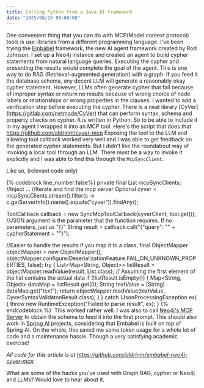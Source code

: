 ```yaml
---
title: Calling Python from a Java AI framework
date: "2025/08/15 00:00:00"
---
```



One convenient thing that you can do with MCP(Model context protocol) tools is use libraries from a different programming language. I've been trying the [Embabel](https://github.com/embabel/embabel-agent) framework, the new AI agent framework created by Rod Johnson. I set up a Neo4j instance and created an agent to build cypher statements from natural language queries. Executing the cypher and presenting the results would complete the goal of the agent. This is one way to do RAG (Retrieval-augmented generation) with a graph.
If you feed it the database schema, any decent LLM will generate a reasonably okay cypher statement. However, LLMs often generate cypher that fail because of improper syntax or return no results because of wrong choice of node labels or relationships or wrong properties in the clauses. I wanted to add a verification step before executing the cypher. There is a neat library [CyVer] (https://gitlab.com/netmode/CyVer) that can perform syntax, schema and property checks on cypher. It is written in Python. So to be able to include it in my agent I wrapped it into an MCP tool. Here's the script that does that https://github.com/aldrinm/cyver-mcp
Exposing the tool to the LLM and allowing tool callback worked very well and I was able to get feedback on the generated cypher statements. But I didn't like the roundabout way of invoking a local tool through an LLM. There must be a way to invoke it explicitly and I was able to find this through the `McpSyncClient`.

Like so, (relevant code only)

{% codeblock line_number:false%}
private final List<McpSyncClient> mcpSyncClients; //Inject
...
//Iterate and find the mcp server
Optional<McpSyncClient> cyver = mcpSyncClients.stream().filter(c -> c.getServerInfo().name().equals("cyver")).findAny();

ToolCallback callback = new SyncMcpToolCallback(cyverClient, tool.get());
//JSON argument is the parameter that the function requires. If no parameters, just us "{}"
String result = callback.call("{\"query\": \"" + cypherStatement + "\"}"); 

//Easier to handle the results if you map it to a class,
final ObjectMapper objectMapper = new ObjectMapper();
objectMapper.configure(DeserializationFeature.FAIL_ON_UNKNOWN_PROPERTIES, false);
try {
  List<Map<String, Object>> listResult = objectMapper.readValue(result, List.class);
  // Assuming the first element of the list contains the actual data
  if (!listResult.isEmpty()) {
    Map<String, Object> dataMap = listResult.get(0);
    String textValue = (String) dataMap.get("text");
    return objectMapper.readValue(textValue, CyverSyntaxValidatonResult.class);
  }
} catch (JsonProcessingException ex) {
  throw new RuntimeException("Failed to parse result", ex);
}
{% endcodeblock %}
​
This worked rather well. I was also to call [Neo4j's MCP Server](https://github.com/neo4j-contrib/mcp-neo4j/tree/main/servers/mcp-neo4j-cypher) to obtain the schema to feed it into the first prompt. This should also work in [Spring AI](https://spring.io/projects/spring-ai) projects, considering that Embabel is built on top of Spring AI.
On the whole, this saved me some token usage for a whole lot of code and a maintenance hassle. Though a very satisfying academic exercise!


*All code for this article is at https://github.com/aldrinm/embabel-neo4j-cyver-mcp*

What are some of the hacks you've used with Graph RAG, cypher or Neo4j and LLMs? Would love to hear about it.